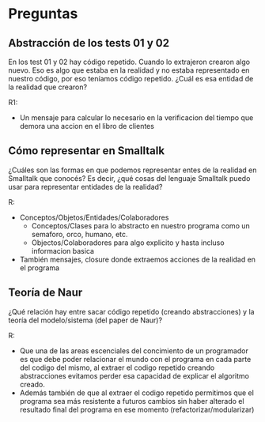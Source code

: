 # Preguntas

## Abstracción de los tests 01 y 02 

En los test 01 y 02 hay código repetido. Cuando lo extrajeron crearon algo nuevo. Eso es algo que estaba en la realidad y no estaba representado en nuestro código, por eso teníamos código repetido. ¿Cuál es esa entidad de la realidad que crearon?

R1:
- Un mensaje para calcular lo necesario en la verificacion del tiempo que demora una accion en el libro de clientes 


## Cómo representar en Smalltalk

¿Cuáles son las formas en que podemos representar entes de la realidad en Smalltalk que conocés? Es decir, ¿qué cosas del lenguaje Smalltalk puedo usar para representar entidades de la realidad?

R:
- Conceptos/Objetos/Entidades/Colaboradores
    - Conceptos/Clases para lo abstracto en nuestro programa como un semaforo, orco, humano, etc.
    - Objectos/Colaboradores para algo explicito y hasta incluso informacion basica 
- También mensajes, closure donde extraemos acciones de la realidad en el programa
    
## Teoría de Naur

¿Qué relación hay entre sacar código repetido (creando abstracciones) y la teoría del modelo/sistema (del paper de Naur)?

R:
- Que una de las areas escenciales del concimiento de un programador es que debe poder relacionar el mundo con el programa en cada parte del codigo del mismo, al extraer el codigo repetido creando abstracciones evitamos perder esa capacidad de explicar el algoritmo creado.
- Además también de que al extraer el codigo repetido permitimos que el programa sea más resistente a futuros cambios sin haber alterado el resultado final del programa en ese momento (refactorizar/modularizar)